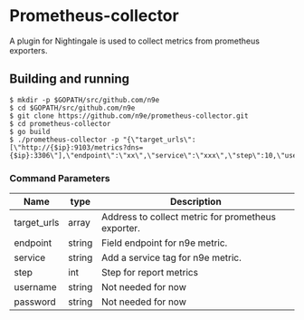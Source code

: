 # Prometheus-collector
A plugin for Nightingale is used to collect metrics from prometheus exporters.


## Building and running 

    $ mkdir -p $GOPATH/src/github.com/n9e
    $ cd $GOPATH/src/github.com/n9e
    $ git clone https://github.com/n9e/prometheus-collector.git
    $ cd prometheus-collector
    $ go build
    $ ./prometheus-collector -p "{\"target_urls\": [\"http://{$ip}:9103/metrics?dns={$ip}:3306\"],\"endpoint\":\"xx\",\"service\":\"xxx\",\"step\":10,\"username\":\"\",\"password\":\"\"}"


 ### Command Parameters
 Name                             |  type     | Description
 ---------------------------------|-----------|--------------------------------------------------------------------------------------------------
 target_urls                      | array     | Address to collect metric for prometheus exporter.
 endpoint                         | string    | Field endpoint for n9e metric.
 service                          | string    | Add a service tag for n9e metric.
 step                             | int       | Step for report metrics 
 username                         | string    | Not needed for now
 password                         | string    | Not needed for now
 
 ###
